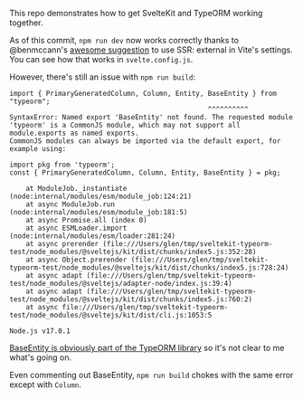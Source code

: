 This repo demonstrates how to get SvelteKit and TypeORM working together.

As of this commit, `npm run dev` now works correctly thanks to @benmccann's [awesome suggestion](https://github.com/sveltejs/kit/discussions/3334#discussioncomment-2076988) to use SSR: external in Vite's settings. You can see how that works in `svelte.config.js`.

However, there's still an issue with `npm run build`:

```
import { PrimaryGeneratedColumn, Column, Entity, BaseEntity } from "typeorm";
                                                 ^^^^^^^^^^
SyntaxError: Named export 'BaseEntity' not found. The requested module 'typeorm' is a CommonJS module, which may not support all module.exports as named exports.
CommonJS modules can always be imported via the default export, for example using:

import pkg from 'typeorm';
const { PrimaryGeneratedColumn, Column, Entity, BaseEntity } = pkg;

    at ModuleJob._instantiate (node:internal/modules/esm/module_job:124:21)
    at async ModuleJob.run (node:internal/modules/esm/module_job:181:5)
    at async Promise.all (index 0)
    at async ESMLoader.import (node:internal/modules/esm/loader:281:24)
    at async prerender (file:///Users/glen/tmp/sveltekit-typeorm-test/node_modules/@sveltejs/kit/dist/chunks/index5.js:352:28)
    at async Object.prerender (file:///Users/glen/tmp/sveltekit-typeorm-test/node_modules/@sveltejs/kit/dist/chunks/index5.js:728:24)
    at async adapt (file:///Users/glen/tmp/sveltekit-typeorm-test/node_modules/@sveltejs/adapter-node/index.js:39:4)
    at async adapt (file:///Users/glen/tmp/sveltekit-typeorm-test/node_modules/@sveltejs/kit/dist/chunks/index5.js:760:2)
    at async file:///Users/glen/tmp/sveltekit-typeorm-test/node_modules/@sveltejs/kit/dist/cli.js:1053:5

Node.js v17.0.1
```

[BaseEntity is obviously part of the TypeORM library](https://github.com/typeorm/typeorm/blob/master/src/repository/BaseEntity.ts) so it's not clear to me what's going on.

Even commenting out BaseEntity, `npm run build` chokes with the same error except with `Column`.
